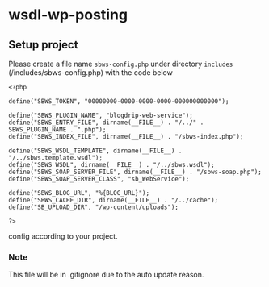 # wsdl-wp-posting

## Setup project
Please create a file name `sbws-config.php` under directory `includes` (/includes/sbws-config.php) with the code below
```
<?php

define("SBWS_TOKEN", "00000000-0000-0000-0000-000000000000");

define("SBWS_PLUGIN_NAME", "blogdrip-web-service");
define("SBWS_ENTRY_FILE", dirname(__FILE__) . "/../" . SBWS_PLUGIN_NAME . ".php");
define("SBWS_INDEX_FILE", dirname(__FILE__) . "/sbws-index.php");

define("SBWS_WSDL_TEMPLATE", dirname(__FILE__) . "/../sbws.template.wsdl");
define("SBWS_WSDL", dirname(__FILE__) . "/../sbws.wsdl");
define("SBWS_SOAP_SERVER_FILE", dirname(__FILE__) . "/sbws-soap.php");
define("SBWS_SOAP_SERVER_CLASS", "sb_WebService");

define("SBWS_BLOG_URL", "%{BLOG_URL}");
define("SBWS_CACHE_DIR", dirname(__FILE__) . "/../cache");
define("SB_UPLOAD_DIR", "/wp-content/uploads");

?>
```

config according to your project.

### Note
This file will be in .gitignore due to the auto update reason.